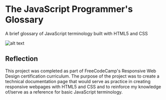 # The JavaScript Programmer's Glossary
A brief glossary of JavaScript terminology built with HTML5 and CSS

![alt text](https://i.imgur.com/oRkV8Zh.png)

## Reflection
This project was completed as part of FreeCodeCamp's Responsive Web Design certification curriculum. The purpose of the project was to create a technical documentation page that would serve as practice in creating responsive webpages with HTML5 and CSS and to reinforce my knowledge of/serve as a reference for basic JavaScript terminology.
